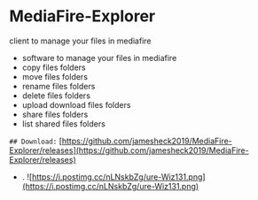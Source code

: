 # MediaFire-Explorer
client to manage your files in mediafire

* software to manage your files in mediafire
* copy files folders
* move files folders
* rename files folders
* delete files folders
* upload download files folders
* share files folders
* list shared files folders

`## Download:`
[https://github.com/jamesheck2019/MediaFire-Explorer/releases](https://github.com/jamesheck2019/MediaFire-Explorer/releases)
* .
![https://i.postimg.cc/nLNskbZg/ure-Wiz131.png](https://i.postimg.cc/nLNskbZg/ure-Wiz131.png)
